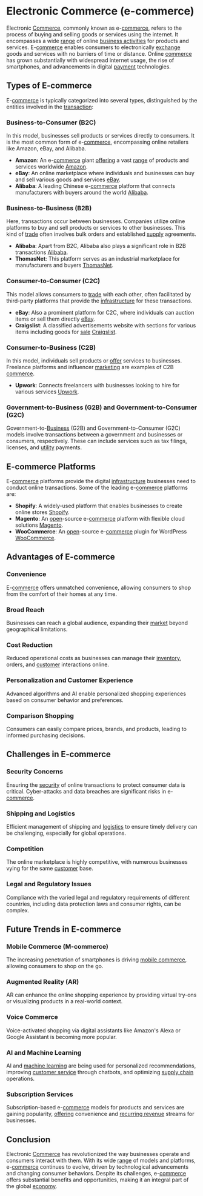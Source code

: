 # Electronic Commerce (e-commerce)

Electronic [Commerce](../c/commerce.md), commonly known as e-[commerce](../c/commerce.md), refers to the process of buying and selling goods or services using the internet. It encompasses a wide [range](../r/range.md) of online [business activities](../b/business_activities.md) for products and services. E-[commerce](../c/commerce.md) enables consumers to electronically [exchange](../e/exchange.md) goods and services with no barriers of time or distance. Online [commerce](../c/commerce.md) has grown substantially with widespread internet usage, the rise of smartphones, and advancements in digital [payment](../p/payment.md) technologies.

## Types of E-commerce

E-[commerce](../c/commerce.md) is typically categorized into several types, distinguished by the entities involved in the [transaction](../t/transaction.md):

### Business-to-Consumer (B2C)
In this model, businesses sell products or services directly to consumers. It is the most common form of e-[commerce](../c/commerce.md), encompassing online retailers like Amazon, eBay, and Alibaba.

- **Amazon**: An e-[commerce](../c/commerce.md) giant [offering](../o/offering.md) a vast [range](../r/range.md) of products and services worldwide [Amazon](https://www.amazon.com/).
- **eBay**: An online marketplace where individuals and businesses can buy and sell various goods and services [eBay](https://www.ebay.com/).
- **Alibaba**: A leading Chinese e-[commerce](../c/commerce.md) platform that connects manufacturers with buyers around the world [Alibaba](https://www.alibaba.com/).

### Business-to-Business (B2B)
Here, transactions occur between businesses. Companies utilize online platforms to buy and sell products or services to other businesses. This kind of [trade](../t/trade.md) often involves bulk orders and established [supply](../s/supply.md) agreements.

- **Alibaba**: Apart from B2C, Alibaba also plays a significant role in B2B transactions [Alibaba](https://www.alibaba.com/).
- **ThomasNet**: This platform serves as an industrial marketplace for manufacturers and buyers [ThomasNet](https://www.thomasnet.com/).

### Consumer-to-Consumer (C2C)
This model allows consumers to [trade](../t/trade.md) with each other, often facilitated by third-party platforms that provide the [infrastructure](../i/infrastructure.md) for these transactions.

- **eBay**: Also a prominent platform for C2C, where individuals can auction items or sell them directly [eBay](https://www.ebay.com/).
- **Craigslist**: A classified advertisements website with sections for various items including goods for [sale](../s/sale.md) [Craigslist](https://www.craigslist.org/).

### Consumer-to-Business (C2B)
In this model, individuals sell products or [offer](../o/offer.md) services to businesses. Freelance platforms and influencer [marketing](../m/marketing.md) are examples of C2B [commerce](../c/commerce.md).

- **Upwork**: Connects freelancers with businesses looking to hire for various services [Upwork](https://www.upwork.com/).

### Government-to-Business (G2B) and Government-to-Consumer (G2C)
Government-to-[Business](../b/business.md) (G2B) and Government-to-Consumer (G2C) models involve transactions between a government and businesses or consumers, respectively. These can include services such as tax filings, licenses, and [utility](../u/utility.md) payments.

## E-commerce Platforms

E-[commerce](../c/commerce.md) platforms provide the digital [infrastructure](../i/infrastructure.md) businesses need to conduct online transactions. Some of the leading e-[commerce](../c/commerce.md) platforms are:

- **Shopify**: A widely-used platform that enables businesses to create online stores [Shopify](https://www.shopify.com/).
- **Magento**: An [open](../o/open.md)-source e-[commerce](../c/commerce.md) platform with flexible cloud solutions [Magento](https://magento.com/).
- **WooCommerce**: An [open](../o/open.md)-source e-[commerce](../c/commerce.md) plugin for WordPress [WooCommerce](https://woocommerce.com/).

## Advantages of E-commerce

### Convenience
E-[commerce](../c/commerce.md) offers unmatched convenience, allowing consumers to shop from the comfort of their homes at any time.

### Broad Reach
Businesses can reach a global audience, expanding their [market](../m/market.md) beyond geographical limitations.

### Cost Reduction
Reduced operational costs as businesses can manage their [inventory](../i/inventory.md), orders, and [customer](../c/customer.md) interactions online.

### Personalization and Customer Experience
Advanced algorithms and AI enable personalized shopping experiences based on consumer behavior and preferences.

### Comparison Shopping
Consumers can easily compare prices, brands, and products, leading to informed purchasing decisions.

## Challenges in E-commerce

### Security Concerns
Ensuring the [security](../s/security.md) of online transactions to protect consumer data is critical. Cyber-attacks and data breaches are significant risks in e-[commerce](../c/commerce.md).

### Shipping and Logistics
Efficient management of shipping and [logistics](../l/logistics.md) to ensure timely delivery can be challenging, especially for global operations.

### Competition
The online marketplace is highly competitive, with numerous businesses vying for the same [customer](../c/customer.md) base.

### Legal and Regulatory Issues
Compliance with the varied legal and regulatory requirements of different countries, including data protection laws and consumer rights, can be complex.

## Future Trends in E-commerce

### Mobile Commerce (M-commerce)
The increasing penetration of smartphones is driving [mobile commerce](../m/mobile_commerce.md), allowing consumers to shop on the go.

### Augmented Reality (AR)
AR can enhance the online shopping experience by providing virtual try-ons or visualizing products in a real-world context.

### Voice Commerce
Voice-activated shopping via digital assistants like Amazon's Alexa or Google Assistant is becoming more popular.

### AI and Machine Learning
AI and [machine learning](../m/machine_learning.md) are being used for personalized recommendations, improving [customer service](../c/customer_service.md) through chatbots, and optimizing [supply chain](../s/supply_chain.md) operations.

### Subscription Services
Subscription-based e-[commerce](../c/commerce.md) models for products and services are gaining popularity, [offering](../o/offering.md) convenience and [recurring revenue](../r/recurring_revenue.md) streams for businesses.

## Conclusion

Electronic [Commerce](../c/commerce.md) has revolutionized the way businesses operate and consumers interact with them. With its wide [range](../r/range.md) of models and platforms, e-[commerce](../c/commerce.md) continues to evolve, driven by technological advancements and changing consumer behaviors. Despite its challenges, e-[commerce](../c/commerce.md) offers substantial benefits and opportunities, making it an integral part of the global [economy](../e/economy.md).
